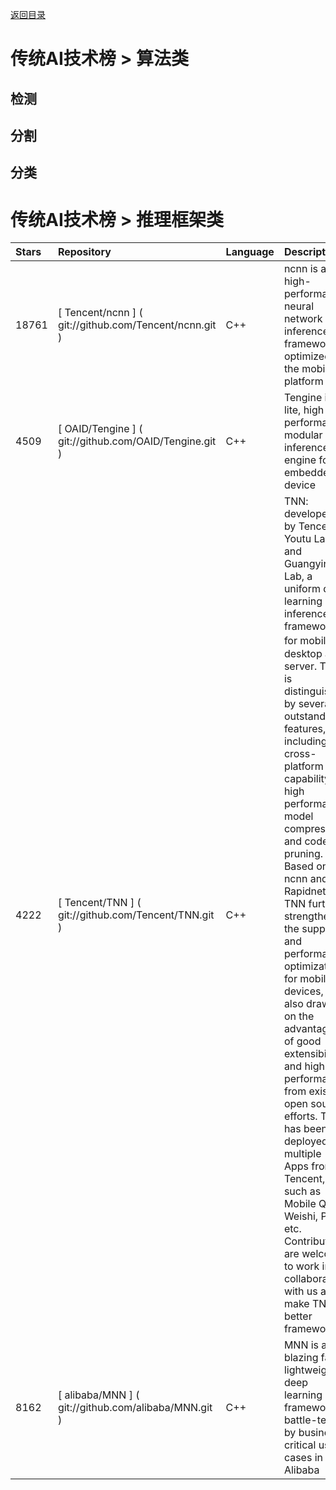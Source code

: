 <a href="https://github.com/liqi-c/AI-Robot-Knowledge-Repository">返回目录</a>

# 传统AI技术榜 > 算法类
## 检测

## 分割

## 分类


# 传统AI技术榜 > 推理框架类

|Stars|Repository|Language|Description|Updated|Created|
|:-|:-|:-|:-|:-|:-|
| 18761 | [ Tencent/ncnn ] ( git://github.com/Tencent/ncnn.git ) | C++ | ncnn is a high-performance neural network inference framework optimized for the mobile platform | 2024-02-08T03:31:57Z | 2017-06-30T10:55:37Z
| 4509 | [ OAID/Tengine ] ( git://github.com/OAID/Tengine.git ) | C++ | Tengine is a lite, high performance, modular inference engine for embedded device  | 2024-02-03T13:44:14Z | 2017-12-30T01:21:41Z
| 4222 | [ Tencent/TNN ] ( git://github.com/Tencent/TNN.git ) | C++ | TNN: developed by Tencent Youtu Lab and Guangying Lab, a uniform deep learning inference framework for mobile、desktop and server. TNN is distinguished by several outstanding features, including its cross-platform capability, high performance, model compression and code pruning. Based on ncnn and Rapidnet, TNN further strengthens the support and performance optimization for mobile devices, and also draws on the advantages of good extensibility and high performance from existed open source efforts. TNN has been deployed in multiple Apps from Tencent, such as Mobile QQ, Weishi, Pitu, etc. Contributions are welcome to work in collaborative with us and make TNN a better framework.  | 2024-02-07T06:47:18Z | 2020-05-29T07:20:28Z
| 8162 | [ alibaba/MNN ] ( git://github.com/alibaba/MNN.git ) | C++ | MNN is a blazing fast, lightweight deep learning framework, battle-tested by business-critical use cases in Alibaba | 2024-02-07T23:09:41Z | 2019-04-15T07:40:18Z

